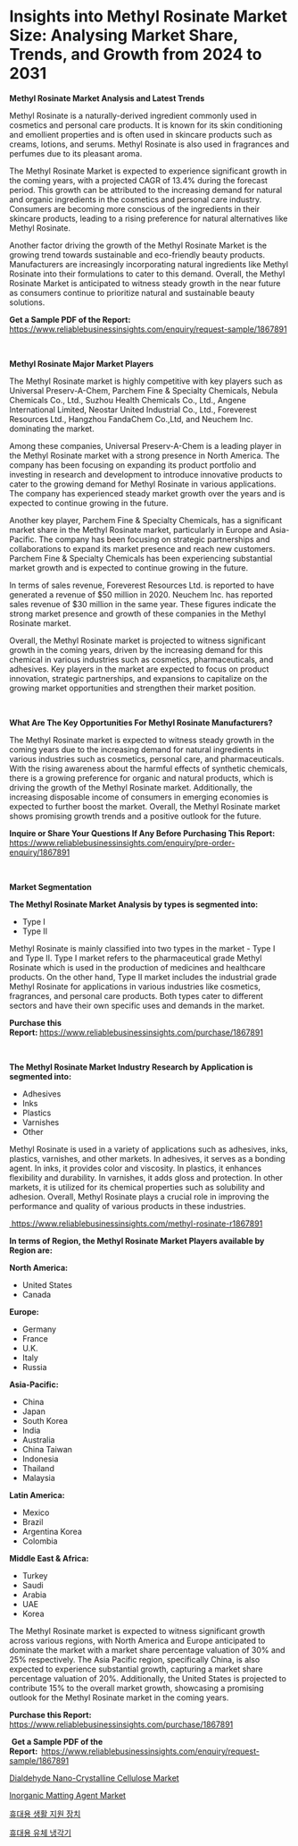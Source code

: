 <p><h1>Insights into Methyl Rosinate Market Size: Analysing Market Share, Trends, and Growth from 2024 to 2031</h1></p><p><strong>Methyl Rosinate Market Analysis and Latest Trends</strong></p>
<p><p>Methyl Rosinate is a naturally-derived ingredient commonly used in cosmetics and personal care products. It is known for its skin conditioning and emollient properties and is often used in skincare products such as creams, lotions, and serums. Methyl Rosinate is also used in fragrances and perfumes due to its pleasant aroma.</p><p>The Methyl Rosinate Market is expected to experience significant growth in the coming years, with a projected CAGR of 13.4% during the forecast period. This growth can be attributed to the increasing demand for natural and organic ingredients in the cosmetics and personal care industry. Consumers are becoming more conscious of the ingredients in their skincare products, leading to a rising preference for natural alternatives like Methyl Rosinate.</p><p>Another factor driving the growth of the Methyl Rosinate Market is the growing trend towards sustainable and eco-friendly beauty products. Manufacturers are increasingly incorporating natural ingredients like Methyl Rosinate into their formulations to cater to this demand. Overall, the Methyl Rosinate Market is anticipated to witness steady growth in the near future as consumers continue to prioritize natural and sustainable beauty solutions.</p></p>
<p><strong>Get a Sample PDF of the Report:&nbsp;</strong> <a href="https://www.reliablebusinessinsights.com/enquiry/request-sample/1867891">https://www.reliablebusinessinsights.com/enquiry/request-sample/1867891</a></p>
<p>&nbsp;</p>
<p><strong>Methyl Rosinate Major Market Players</strong></p>
<p><p>The Methyl Rosinate market is highly competitive with key players such as Universal Preserv-A-Chem, Parchem Fine & Specialty Chemicals, Nebula Chemicals Co., Ltd., Suzhou Health Chemicals Co., Ltd., Angene International Limited, Neostar United Industrial Co., Ltd., Foreverest Resources Ltd., Hangzhou FandaChem Co.,Ltd, and Neuchem Inc. dominating the market.</p><p>Among these companies, Universal Preserv-A-Chem is a leading player in the Methyl Rosinate market with a strong presence in North America. The company has been focusing on expanding its product portfolio and investing in research and development to introduce innovative products to cater to the growing demand for Methyl Rosinate in various applications. The company has experienced steady market growth over the years and is expected to continue growing in the future.</p><p>Another key player, Parchem Fine & Specialty Chemicals, has a significant market share in the Methyl Rosinate market, particularly in Europe and Asia-Pacific. The company has been focusing on strategic partnerships and collaborations to expand its market presence and reach new customers. Parchem Fine & Specialty Chemicals has been experiencing substantial market growth and is expected to continue growing in the future.</p><p>In terms of sales revenue, Foreverest Resources Ltd. is reported to have generated a revenue of $50 million in 2020. Neuchem Inc. has reported sales revenue of $30 million in the same year. These figures indicate the strong market presence and growth of these companies in the Methyl Rosinate market.</p><p>Overall, the Methyl Rosinate market is projected to witness significant growth in the coming years, driven by the increasing demand for this chemical in various industries such as cosmetics, pharmaceuticals, and adhesives. Key players in the market are expected to focus on product innovation, strategic partnerships, and expansions to capitalize on the growing market opportunities and strengthen their market position.</p></p>
<p>&nbsp;</p>
<p><strong>What Are The Key Opportunities For Methyl Rosinate Manufacturers?</strong></p>
<p><p>The Methyl Rosinate market is expected to witness steady growth in the coming years due to the increasing demand for natural ingredients in various industries such as cosmetics, personal care, and pharmaceuticals. With the rising awareness about the harmful effects of synthetic chemicals, there is a growing preference for organic and natural products, which is driving the growth of the Methyl Rosinate market. Additionally, the increasing disposable income of consumers in emerging economies is expected to further boost the market. Overall, the Methyl Rosinate market shows promising growth trends and a positive outlook for the future.</p></p>
<p><strong>Inquire or Share Your Questions If Any Before Purchasing This Report:</strong> <a href="https://www.reliablebusinessinsights.com/enquiry/pre-order-enquiry/1867891">https://www.reliablebusinessinsights.com/enquiry/pre-order-enquiry/1867891</a></p>
<p>&nbsp;</p>
<p><strong>Market Segmentation</strong></p>
<p><strong>The Methyl Rosinate Market Analysis by types is segmented into:</strong></p>
<p><ul><li>Type I</li><li>Type II</li></ul></p>
<p><p>Methyl Rosinate is mainly classified into two types in the market - Type I and Type II. Type I market refers to the pharmaceutical grade Methyl Rosinate which is used in the production of medicines and healthcare products. On the other hand, Type II market includes the industrial grade Methyl Rosinate for applications in various industries like cosmetics, fragrances, and personal care products. Both types cater to different sectors and have their own specific uses and demands in the market.</p></p>
<p><strong>Purchase this Report:&nbsp;</strong><a href="https://www.reliablebusinessinsights.com/purchase/1867891">https://www.reliablebusinessinsights.com/purchase/1867891</a></p>
<p>&nbsp;</p>
<p><strong>The Methyl Rosinate Market Industry Research by Application is segmented into:</strong></p>
<p><ul><li>Adhesives</li><li>Inks</li><li>Plastics</li><li>Varnishes</li><li>Other</li></ul></p>
<p><p>Methyl Rosinate is used in a variety of applications such as adhesives, inks, plastics, varnishes, and other markets. In adhesives, it serves as a bonding agent. In inks, it provides color and viscosity. In plastics, it enhances flexibility and durability. In varnishes, it adds gloss and protection. In other markets, it is utilized for its chemical properties such as solubility and adhesion. Overall, Methyl Rosinate plays a crucial role in improving the performance and quality of various products in these industries.</p></p>
<p><a href="https://www.reliablebusinessinsights.com/methyl-rosinate-r1867891">&nbsp;https://www.reliablebusinessinsights.com/methyl-rosinate-r1867891</a></p>
<p><strong>In terms of Region, the Methyl Rosinate Market Players available by Region are:</strong></p>
<p>
    <p> <strong> North America: </strong>
        <ul>
            <li>United States</li>
            <li>Canada</li>
        </ul>
        </p> 
    <p> <strong> Europe: </strong>
        <ul>
            <li>Germany</li>
            <li>France</li>
            <li>U.K.</li>
            <li>Italy</li>
            <li>Russia</li>
        </ul>
        </p> 
    <p> <strong> Asia-Pacific: </strong>
        <ul>
            <li>China</li>
            <li>Japan</li>
            <li>South Korea</li>
            <li>India</li>
            <li>Australia</li>
            <li>China Taiwan</li>
            <li>Indonesia</li>
            <li>Thailand</li>
            <li>Malaysia</li>
        </ul>
        </p> 
    <p> <strong> Latin America: </strong>
        <ul>
            <li>Mexico</li>
            <li>Brazil</li>
            <li>Argentina Korea</li>
            <li>Colombia</li>
        </ul>
        </p> 
    <p> <strong> Middle East & Africa: </strong>
        <ul>
            <li>Turkey</li>
            <li>Saudi</li>
            <li>Arabia</li>
            <li>UAE</li>
            <li>Korea</li>
        </ul>
    </p>
    </p>
<p><p>The Methyl Rosinate market is expected to witness significant growth across various regions, with North America and Europe anticipated to dominate the market with a market share percentage valuation of 30% and 25% respectively. The Asia Pacific region, specifically China, is also expected to experience substantial growth, capturing a market share percentage valuation of 20%. Additionally, the United States is projected to contribute 15% to the overall market growth, showcasing a promising outlook for the Methyl Rosinate market in the coming years.</p></p>
<p><strong>Purchase this Report: </strong><a href="https://www.reliablebusinessinsights.com/purchase/1867891">https://www.reliablebusinessinsights.com/purchase/1867891</a></p>
<p>&nbsp;<strong>Get a Sample PDF of the Report:&nbsp;&nbsp;</strong><a href="https://www.reliablebusinessinsights.com/enquiry/request-sample/1867891">https://www.reliablebusinessinsights.com/enquiry/request-sample/1867891</a></p>
<p><strong></strong></p>
<p><p><a href="https://github.com/faniayasa/Market-Research-Report-List-1/blob/main/dialdehyde-nano-crystalline-cellulose-market.md">Dialdehyde Nano-Crystalline Cellulose Market</a></p><p><a href="https://github.com/whpnbwim9/Market-Research-Report-List-1/blob/main/inorganic-matting-agent-market.md">Inorganic Matting Agent Market</a></p><p><a href="https://github.com/johneahan44556754/Market-Research-Report-List-1/blob/main/3849262144736.md">휴대용 생활 지원 장치</a></p><p><a href="https://github.com/rahat-gis/Market-Research-Report-List-1/blob/main/7530009144735.md">휴대용 유체 냉각기</a></p></p>